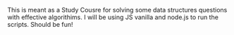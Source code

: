 This is meant as a Study Cousre for solving some data structures questions with effective algorithims.
I will be using JS vanilla and node.js to run the scripts.
Should be fun!
